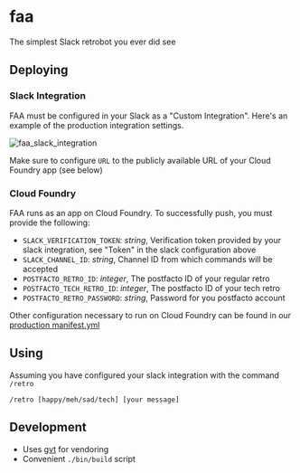 # faa

The simplest Slack retrobot you ever did see

## Deploying

### Slack Integration

FAA must be configured in your Slack as a "Custom Integration". Here's an example of the production integration settings.

![faa_slack_integration](assets/faa_slack_integration.png)

Make sure to configure `URL` to the publicly available URL of your Cloud Foundry app (see below)


### Cloud Foundry

FAA runs as an app on Cloud Foundry. To successfully push, you must provide the following:

- `SLACK_VERIFICATION_TOKEN`: *string*, Verification token provided by your slack integration, see "Token" in the slack configuration above
- `SLACK_CHANNEL_ID`: *string*, Channel ID from which commands will be accepted
- `POSTFACTO_RETRO_ID`: *integer*, The postfacto ID of your regular retro
- `POSTFACTO_TECH_RETRO_ID`: *integer*, The postfacto ID of your tech retro
- `POSTFACTO_RETRO_PASSWORD`: *string*, Password for you postfacto account

Other configuration necessary to run on Cloud Foundry can be found in our [production manifest.yml](manifest.yml)


## Using

Assuming you have configured your slack integration with the command `/retro`

```
/retro [happy/meh/sad/tech] [your message]
```


## Development

- Uses [gvt](github.com/FiloSottile/gvt) for vendoring
- Convenient `./bin/build` script
